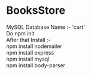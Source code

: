 # BooksStore
MySQL Database Name :- 'cart' <br>
Do npm init <br>
After that 
Install :- <br>
npm install nodemailer <br>
npm install express <br>
npm install mysql <br>
npm install body-parser <br>

